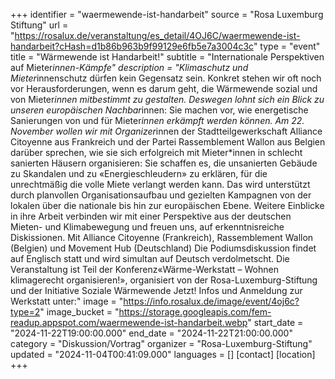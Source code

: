 +++
identifier = "waermewende-ist-handarbeit"
source = "Rosa Luxemburg Stiftung"
url = "https://rosalux.de/veranstaltung/es_detail/4OJ6C/waermewende-ist-handarbeit?cHash=d1b86b963b9f99129e6fb5e7a3004c3c"
type = "event"
title = "Wärmewende ist Handarbeit!"
subtitle = "Internationale Perspektiven auf Mieter*innen-Kämpfe"
description = "Klimaschutz und Mieter*innenschutz dürfen kein Gegensatz sein. Konkret stehen wir oft noch vor Herausforderungen, wenn es darum geht, die Wärmewende sozial und von Mieter*innen mitbestimmt zu gestalten. 
Deswegen lohnt sich ein Blick zu unseren europäischen Nachbar*innen: Sie machen vor, wie energetische Sanierungen von und für Mieter*innen erkämpft werden können. Am 22. November wollen wir mit Organizer*innen der Stadtteilgewerkschaft Alliance Citoyenne aus Frankreich und der Partei Rassemblement Wallon aus Belgien darüber sprechen, wie sie sich erfolgreich mit Mieter*innen in schlecht sanierten Häusern organisieren: Sie schaffen es, die unsanierten Gebäude zu Skandalen und zu «Energieschleudern» zu erklären, für die unrechtmäßig die volle Miete verlangt werden kann. Das wird unterstützt durch planvollen Organisationsaufbau und gezielten Kampagnen von der lokalen über die nationale bis hin zur europäischen Ebene. Weitere Einblicke in ihre Arbeit verbinden wir mit einer Perspektive aus der deutschen Mieten- und Klimabewegung und freuen uns, auf erkenntnisreiche Diskissionen.
Mit Alliance Citoyenne (Frankreich), Rassemblement Wallon (Belgien) und Movement Hub (Deutschland)
Die Podiumsdiskussion findet auf Englisch statt und wird simultan auf Deutsch verdolmetscht.
Die Veranstaltung ist Teil der Konferenz«Wärme-Werkstatt – Wohnen klimagerecht organisieren!», organisiert von der Rosa-Luxemburg-Stiftung und der Initiative Soziale Wärmewende Jetzt! Infos und Anmeldung zur Werkstatt unter:"
image = "https://info.rosalux.de/image/event/4oj6c?type=2"
image_bucket = "https://storage.googleapis.com/fem-readup.appspot.com/waermewende-ist-handarbeit.webp"
start_date = "2024-11-22T19:00:00.000"
end_date = "2024-11-22T21:00:00.000"
category = "Diskussion/Vortrag"
organizer = "Rosa-Luxemburg-Stiftung"
updated = "2024-11-04T00:41:09.000"
languages = []
[contact]
[location]
+++